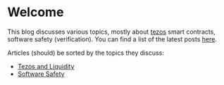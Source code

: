 # Welcome

This blog discusses various topics, mostly about [tezos] smart contracts, software safety
(verification). You can find a list of the latest posts [here][latest].

Articles (should) be sorted by the topics they discuss:
- [Tezos and Liquidity]
- [Software Safety]

[tezos]: https://tezos.com/ (Tezos official page)
[rust]: https://www.rust-lang.org (Rust's official page)
[latest]: latest.md (This blog's latest posts)
[Tezos and Liquidity]: ../tezos/index.md (Tezos and Liquidity posts)
[Software Safety]: ../safety/index.md (Software safety posts)